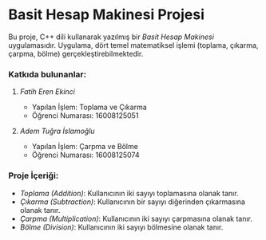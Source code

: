# Basit Hesap Makinesi Projesi

Bu proje, C++ dili kullanarak yazılmış bir *Basit Hesap Makinesi* uygulamasıdır. Uygulama, dört temel matematiksel işlemi (toplama, çıkarma, çarpma, bölme) gerçekleştirebilmektedir.

### Katkıda bulunanlar:

1. *Fatih Eren Ekinci*

   * Yapılan İşlem: Toplama ve Çıkarma
   * Öğrenci Numarası: 16008125051

2. *Adem Tuğra İslamoğlu*

   * Yapılan İşlem: Çarpma ve Bölme
   * Öğrenci Numarası: 16008125074

### Proje İçeriği:

* *Toplama (Addition)*: Kullanıcının iki sayıyı toplamasına olanak tanır.
* *Çıkarma (Subtraction)*: Kullanıcının bir sayıyı diğerinden çıkarmasına olanak tanır.
* *Çarpma (Multiplication)*: Kullanıcının iki sayıyı çarpmasına olanak tanır.
* *Bölme (Division)*: Kullanıcının iki sayıyı bölmesine olanak tanır.
